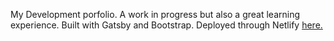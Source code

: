 My Development porfolio. A work in progress but also a great learning experience. Built with Gatsby and Bootstrap. Deployed through Netlify <a href="https://folaorokunle.com/" target="_blank">here.</a>
